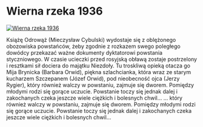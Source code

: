 Wierna rzeka 1936 
=============
[![Wierna rzeka 1936 ](http://vidos.pl/images/player.gif)](http://vidos.pl/wierna-rzeka-1936)

 Książę Odrowąż (Mieczysław Cybulski) wydostaje się z oblężonego obozowiska powstańców, żeby zgodnie z rozkazem swego poległego dowódcy przekazać ważne dokumenty dyktatorowi powstania styczniowego. W czasie ucieczki przed rosyjską obławą zostaje postrzelony i resztkami sił dociera do majątku Niezdoły. Tu troskliwą opieką otacza go Mija Brynicka (Barbara Orwid), piękna szlachcianka, która wraz ze starym kucharzem Szczepanem (Józef Orwid), pod nieobecność ojca (Jerzy Rygier), który również walczy w powstaniu, zajmuje się dworem. Pomiędzy młodymi rodzi się gorące uczucie. Powstanie toczy się jednak dalej i zakochanych czeka jeszcze wiele ciężkich i bolesnych chwil...   ... który również walczy w powstaniu, zajmuje się dworem. Pomiędzy młodymi rodzi się gorące uczucie. Powstanie toczy się jednak dalej i zakochanych czeka jeszcze wiele ciężkich i bolesnych chwil...
